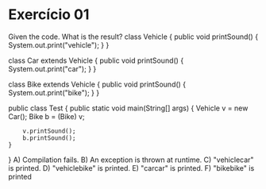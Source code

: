 # Exercício 01

Given the code. What is the result?
class Vehicle {
    public void printSound() {
        System.out.print("vehicle");
    }
}

class Car extends Vehicle {
    public void printSound() {
        System.out.print("car");
    }
}

class Bike extends Vehicle {
    public void printSound() {
        System.out.print("bike");
    }
}

public class Test {
    public static void main(String[] args) {
        Vehicle v = new Car();
        Bike b = (Bike) v;
        
        v.printSound();
        b.printSound();
    }   
}
 A) Compilation fails.
 B) An exception is thrown at runtime.
 C) "vehiclecar" is printed.
 D) "vehiclebike" is printed.
 E) "carcar" is printed.
 F) "bikebike" is printed